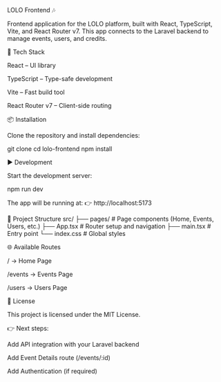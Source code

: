 LOLO Frontend 🎶

Frontend application for the LOLO platform, built with React, TypeScript, Vite, and React Router v7.
This app connects to the Laravel backend to manage events, users, and credits.

🚀 Tech Stack

React
 – UI library

TypeScript
 – Type-safe development

Vite
 – Fast build tool

React Router v7
 – Client-side routing

📦 Installation

Clone the repository and install dependencies:

git clone <your-repo-url>
cd lolo-frontend
npm install

▶️ Development

Start the development server:

npm run dev


The app will be running at:
👉 http://localhost:5173

📂 Project Structure
src/
 ├── pages/         # Page components (Home, Events, Users, etc.)
 ├── App.tsx        # Router setup and navigation
 ├── main.tsx       # Entry point
 └── index.css      # Global styles

🌐 Available Routes

/ → Home Page

/events → Events Page

/users → Users Page

📜 License

This project is licensed under the MIT License.

👉 Next steps:

Add API integration with your Laravel backend

Add Event Details route (/events/:id)

Add Authentication (if required)
